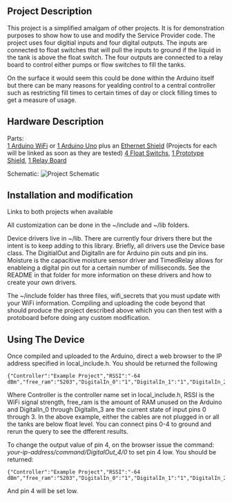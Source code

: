 ## Project Description

This project is a simplified amalgam of other projects. It is for demonstration purposes to show how to use and modify the Service Provider code. The project uses four digitial inputs and four digital outputs. The inputs are connected to float switches that will pull the inputs to ground if the liquid in the tank is above the float switch. The four outputs are connected to a relay board to control either pumps or flow switches to fill the tanks. 

On the surface it would seem this could be done within the Arduino itself but there can be many reasons for yealding control to a central controller such as restricting fill times to certain times of day or clock filling times to get a measure of usage. 

## Hardware Description

Parts:  
[1 Arduino WiFi](https://www.amazon.com/Arduino-UNO-WiFi-REV2-ABX00021/dp/B07MK598QV) or [1 Arduino Uno](https://www.amazon.com/Arduino-A000066-ARDUINO-UNO-R3/dp/B008GRTSV6) plus an [Ethernet Shield](https://www.amazon.com/KEYESTUDIO-Ethernet-Duemilanove-Connects-Internet/dp/B01E5JY7UU/) (Projects for each will be linked as soon as they are tested)
[4 Float Switchs](https://www.amazon.com/Anndason-Pieces-Aquarium-Mounted-Horizontal/dp/B071ZG4Y34), 
[1 Prototype Shield](https://www.amazon.com/ElectroCookie-Arduino-Prototype-Stackable-Expansion/dp/B084CX1RVY), 
[1 Relay Board](https://www.amazon.com/ELEGOO-Channel-Optocoupler-Arduino-Raspberry/dp/B01HEQF5HU/) 

Schematic:
![Project Schematic](https://rickwelch.github.io/JSON_Example_Project/Example_Project.PNG)

## Installation and modification

Links to both projects when available

All customization can be done in the ~/include and ~/lib folders. 

Device drivers live in ~/lib. There are currently four drivers there but the intent is to keep adding to this library. Briefly, all drivers use the Device base class. The DigitialOut and DigitalIn are for Arduino pin outs and pin ins. Moisture is the capacitive moisture sensor driver and TimedRelay allows for enableing a digital pin out for a certain number of milliseconds.  See the README in that folder for more information on these drivers and how to create your own drivers.

The ~/include folder has three files, wifi_secrets that you must update with your WiFi information. Compiling and uploading the code beyond that should produce the project described above which you can then test with a protoboard before doing any custom modification.

## Using The Device

Once compiled and uploaded to the Arduino, direct a web browser to the IP address specified in local_include.h. You should be returned the following
```
{"Controller":"Example Project","RSSI":"-64 dBm","free_ram":"5203","DigitalIn_0":"1","DigitalIn_1":"1","DigitalIn_2":"1","DigitalIn_3":"1","DigitalOut_4":"1","DigitalOut_5":"1","DigitalOut_6":"1","DigitalOut_7":"1"}
```
Where Controller is the controller name set in local_include.h, RSSI is the WiFi signal strength, free_ram is the amount of RAM unused on the Arduino and DigitalIn_0 through DigitalIn_3 are the current state of input pins 0 through 3. In the above example, either the cables are not plugged in or all the tanks are below float level. You can connect pins 0-4 to ground and rerun the query to see the dfferent results. 

To change the output value of pin 4, on the browser issue the command: _your-ip-address/command/DigitalOut_4/0_ to set pin 4 low. You should be returned:
```
{"Controller":"Example Project","RSSI":"-64 dBm","free_ram":"5203","DigitalIn_0":"1","DigitalIn_1":"1","DigitalIn_2":"1","DigitalIn_3":"1","DigitalOut_4":"0","DigitalOut_5":"1","DigitalOut_6":"1","DigitalOut_7":"1"}
```
And pin 4 will be set low.
